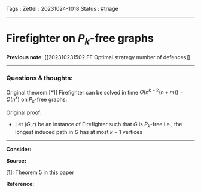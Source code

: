 Tags :
Zettel :  20231024-1018
Status : #triage 

-----

# Firefighter on $P_k$-free graphs

**Previous note:** [[202310231502 FF Optimal strategy number of defences]]

-----

### Questions & thoughts:

Original theorem:[^1] Firefighter can be solved in time $O(n^{k-2}(n+m))=O(n^k)$ on $P_k$-free graphs.

Original proof: 
 - Let $(G, r)$ be an instance of Firefighter such that $G$ is $P_k$-free i.e., the longest induced path in $G$ has at most $k-1$ vertices

-----
 
**Consider:**


**Source:** 

[1]: Theorem 5 in [this](https://doi.org/10.1016/j.tcs.2015.11.024) paper


**Reference:** 
